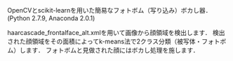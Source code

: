 OpenCVとscikit-learnを用いた簡易なフォトボム（写り込み）ボカし器．(Python 2.7.9, Anaconda 2.0.1)

haarcascade_frontalface_alt.xmlを用いて画像から顔領域を検出します．
  検出された顔領域をその面積によってk-means法で2クラス分類（被写体・フォトボム）します．
  フォトボムと見做された顔にはボカし処理を施します．
